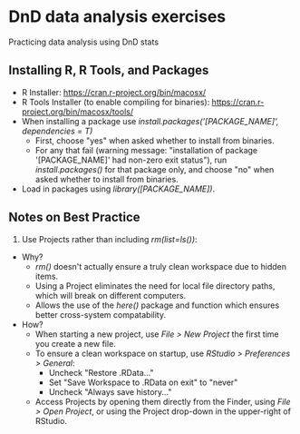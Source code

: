 # DnD data analysis exercises
Practicing data analysis using DnD stats

## Installing R, R Tools, and Packages

* R Installer: https://cran.r-project.org/bin/macosx/
* R Tools Installer (to enable compiling for binaries): https://cran.r-project.org/bin/macosx/tools/
* When installing a package use _install.packages('[PACKAGE_NAME]', dependencies = T)_
  * First, choose "yes" when asked whether to install from binaries.
  * For any that fail (warning message: "installation of package '[PACKAGE_NAME]' had non-zero exit status"), run _install.packages()_ for that package only, and choose "no" when asked whether to install from binaries.
* Load in packages using _library([PACKAGE_NAME])_.

## Notes on Best Practice

1. Use Projects rather than including _rm(list=ls())_: 
  * Why? 
    * _rm()_ doesn't actually ensure a truly clean workspace due to hidden items.
    * Using a Project eliminates the need for local file directory paths, which will break on different computers.
    * Allows the use of the _here()_ package and function which ensures better cross-system compatability.
  * How?
    * When starting a new project, use _File > New Project_ the first time you create a new file.
    * To ensure a clean workspace on startup, use _RStudio > Preferences > General_:
      * Uncheck "Restore .RData..."
      * Set "Save Workspace to .RData on exit" to "never"
      * Uncheck "Always save history..."
    * Access Projects by opening them directly from the Finder, using _File > Open Project_, or using the Project drop-down in the upper-right of RStudio.
